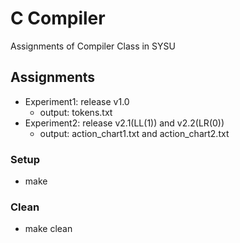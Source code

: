 # C Compiler
Assignments of Compiler Class in SYSU

## Assignments

- Experiment1: release v1.0
    - output: tokens.txt
- Experiment2: release v2.1(LL(1)) and v2.2(LR(0))
    - output: action_chart1.txt and action_chart2.txt

### Setup

- make 

### Clean

- make clean
